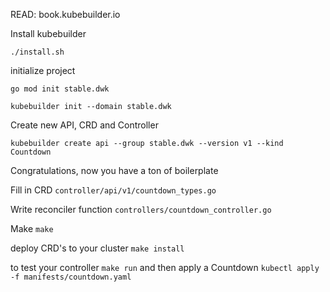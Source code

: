 READ: book.kubebuilder.io 

Install kubebuilder
```
./install.sh
```

initialize project
```
go mod init stable.dwk

kubebuilder init --domain stable.dwk
```

Create new API, CRD and Controller
```
kubebuilder create api --group stable.dwk --version v1 --kind Countdown
``` 
Congratulations, now you have a ton of boilerplate

Fill in CRD `controller/api/v1/countdown_types.go`

Write reconciler function `controllers/countdown_controller.go`

Make `make`

deploy CRD's to your cluster `make install`

to test your controller `make run` and then apply a Countdown `kubectl apply -f manifests/countdown.yaml`


